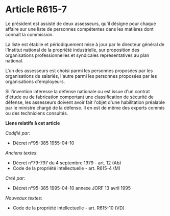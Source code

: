 # Article R615-7

Le président est assisté de deux assesseurs, qu'il désigne pour chaque affaire sur une liste de personnes compétentes dans
les matières dont connaît la commission.

La liste est établie et périodiquement mise à jour par le directeur général de l'Institut national de la propriété
industrielle, sur proposition des organisations professionnelles et syndicales représentatives au plan national.

L'un des assesseurs est choisi parmi les personnes proposées par les organisations de salariés, l'autre parmi les personnes
proposées par les organisations d'employeurs.

Si l'invention intéresse la défense nationale ou est issue d'un contrat d'étude ou de fabrication comportant une
classification de sécurité de défense, les assesseurs doivent avoir fait l'objet d'une habilitation préalable par le ministre
chargé de la défense. Il en est de même des experts commis ou des techniciens consultés.

**Liens relatifs à cet article**

_Codifié par_:

  - Décret n°95-385 1955-04-10

_Anciens textes_:

  - Décret n°79-797 du 4 septembre 1979 - art. 12 (Ab)
  - Code de la propriété intellectuelle - art. R615-4 (M)

_Créé par_:

  - Décret n°95-385 1995-04-10 annexe JORF 13 avril 1995

_Nouveaux textes_:

  - Code de la propriété intellectuelle - art. R615-10 (VD)
